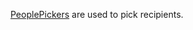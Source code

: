 <a target='_blank' href='http://dev.office.com/fabric/components/PeoplePicker'> PeoplePickers</a> are used to pick recipients.